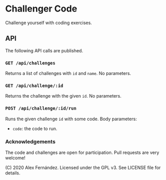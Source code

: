 # Challenger Code

Challenge yourself with coding exercises.

## API

The following API calls are published.

### `GET /api/challenges`

Returns a list of challenges with `id` and `name`.
No parameters.

### `GET /api/challenge/:id`

Returns the challenge with the given `id`.
No parameters.

### `POST /api/challenge/:id/run`

Runs the given challenge `id` with some code.
Body parameters:

* `code`: the code to run.

### Acknowledgements

The code and challenges are open for participation.
Pull requests are very welcome!

(C) 2020 Alex Fernández.
Licensed under the GPL v3.
See LICENSE file for details.

